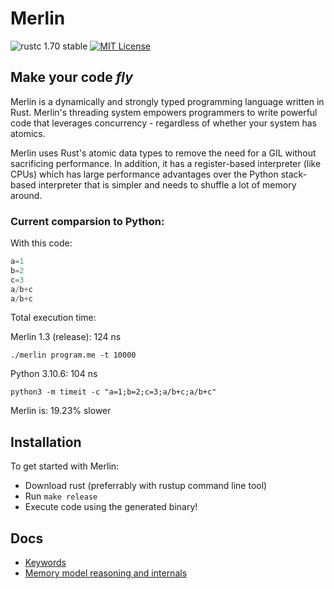 # Merlin

![rustc 1.70 stable](https://img.shields.io/badge/rustc-1.70.0-brightgreen)
[![MIT License](https://img.shields.io/badge/License-MIT-informational)](LICENSE)

<h2><strong>Make your code <i>fly</i></strong></h2>

Merlin is a dynamically and strongly typed programming language written in Rust. Merlin's threading system empowers programmers to write powerful code that leverages concurrency - regardless of whether your system has atomics.

Merlin uses Rust's atomic data types to remove the need for a GIL without sacrificing performance.
In addition, it has a register-based interpreter (like CPUs) which has large performance advantages over the Python stack-based interpreter that is simpler and needs to shuffle a lot of memory around.

### Current comparsion to Python:

With this code:
```Python
a=1
b=2
c=3
a/b+c
a/b+c
```
Total execution time:

Merlin 1.3 (release): 124 ns

`./merlin program.me -t 10000`

Python 3.10.6: 104 ns 

`python3 -m timeit -c "a=1;b=2;c=3;a/b+c;a/b+c"`

Merlin is: 19.23% slower

## Installation
To get started with Merlin:
- Download rust (preferrably with rustup command line tool)
- Run `make release`
- Execute code using the generated binary!

## Docs
- [Keywords](docs/keywords.md)
- [Memory model reasoning and internals](docs/memory_model.md)